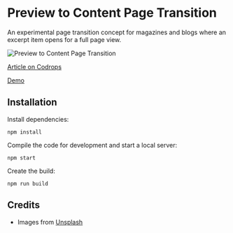 # Preview to Content Page Transition

An experimental page transition concept for magazines and blogs where an excerpt item opens for a full page view.

![Preview to Content Page Transition](https://tympanus.net/codrops/wp-content/uploads/2021/04/PreviewContentTransition_featured.jpg)

[Article on Codrops](https://tympanus.net/codrops/?p=54117)

[Demo](http://tympanus.net/Development/PreviewContentTransition/)


## Installation

Install dependencies:

```
npm install
```

Compile the code for development and start a local server:

```
npm start
```

Create the build:

```
npm run build
```

## Credits

- Images from [Unsplash](https://unsplash.com/)








